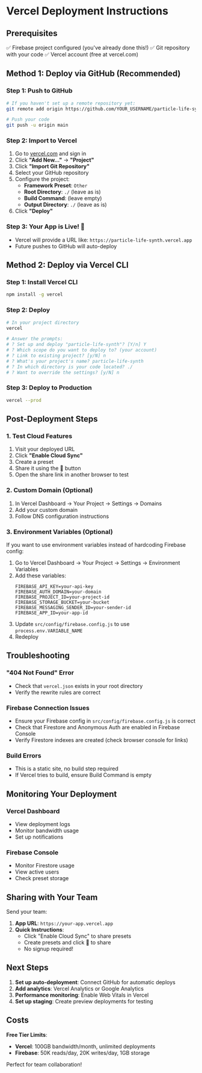 # Vercel Deployment Instructions

## Prerequisites
✅ Firebase project configured (you've already done this!)
✅ Git repository with your code
✅ Vercel account (free at vercel.com)

## Method 1: Deploy via GitHub (Recommended)

### Step 1: Push to GitHub
```bash
# If you haven't set up a remote repository yet:
git remote add origin https://github.com/YOUR_USERNAME/particle-life-synth.git

# Push your code
git push -u origin main
```

### Step 2: Import to Vercel
1. Go to [vercel.com](https://vercel.com) and sign in
2. Click **"Add New..."** → **"Project"**
3. Click **"Import Git Repository"**
4. Select your GitHub repository
5. Configure the project:
   - **Framework Preset**: `Other`
   - **Root Directory**: `./` (leave as is)
   - **Build Command**: (leave empty)
   - **Output Directory**: `./` (leave as is)
6. Click **"Deploy"**

### Step 3: Your App is Live! 🎉
- Vercel will provide a URL like: `https://particle-life-synth.vercel.app`
- Future pushes to GitHub will auto-deploy

## Method 2: Deploy via Vercel CLI

### Step 1: Install Vercel CLI
```bash
npm install -g vercel
```

### Step 2: Deploy
```bash
# In your project directory
vercel

# Answer the prompts:
# ? Set up and deploy "particle-life-synth"? [Y/n] Y
# ? Which scope do you want to deploy to? (your account)
# ? Link to existing project? [y/N] n
# ? What's your project's name? particle-life-synth
# ? In which directory is your code located? ./
# ? Want to override the settings? [y/N] n
```

### Step 3: Deploy to Production
```bash
vercel --prod
```

## Post-Deployment Steps

### 1. Test Cloud Features
1. Visit your deployed URL
2. Click **"Enable Cloud Sync"**
3. Create a preset
4. Share it using the 🔗 button
5. Open the share link in another browser to test

### 2. Custom Domain (Optional)
1. In Vercel Dashboard → Your Project → Settings → Domains
2. Add your custom domain
3. Follow DNS configuration instructions

### 3. Environment Variables (Optional)
If you want to use environment variables instead of hardcoding Firebase config:

1. Go to Vercel Dashboard → Your Project → Settings → Environment Variables
2. Add these variables:
   ```
   FIREBASE_API_KEY=your-api-key
   FIREBASE_AUTH_DOMAIN=your-domain
   FIREBASE_PROJECT_ID=your-project-id
   FIREBASE_STORAGE_BUCKET=your-bucket
   FIREBASE_MESSAGING_SENDER_ID=your-sender-id
   FIREBASE_APP_ID=your-app-id
   ```
3. Update `src/config/firebase.config.js` to use `process.env.VARIABLE_NAME`
4. Redeploy

## Troubleshooting

### "404 Not Found" Error
- Check that `vercel.json` exists in your root directory
- Verify the rewrite rules are correct

### Firebase Connection Issues
- Ensure your Firebase config in `src/config/firebase.config.js` is correct
- Check that Firestore and Anonymous Auth are enabled in Firebase Console
- Verify Firestore indexes are created (check browser console for links)

### Build Errors
- This is a static site, no build step required
- If Vercel tries to build, ensure Build Command is empty

## Monitoring Your Deployment

### Vercel Dashboard
- View deployment logs
- Monitor bandwidth usage
- Set up notifications

### Firebase Console
- Monitor Firestore usage
- View active users
- Check preset storage

## Sharing with Your Team

Send your team:
1. **App URL**: `https://your-app.vercel.app`
2. **Quick Instructions**:
   - Click "Enable Cloud Sync" to share presets
   - Create presets and click 🔗 to share
   - No signup required!

## Next Steps

1. **Set up auto-deployment**: Connect GitHub for automatic deploys
2. **Add analytics**: Vercel Analytics or Google Analytics
3. **Performance monitoring**: Enable Web Vitals in Vercel
4. **Set up staging**: Create preview deployments for testing

## Costs

**Free Tier Limits**:
- **Vercel**: 100GB bandwidth/month, unlimited deployments
- **Firebase**: 50K reads/day, 20K writes/day, 1GB storage

Perfect for team collaboration!